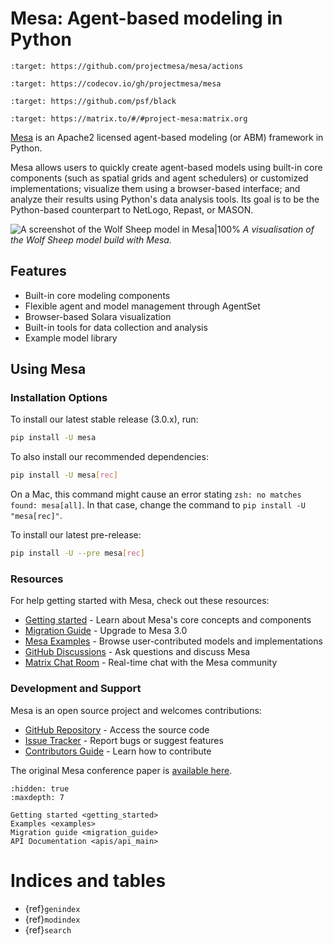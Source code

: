 # Mesa: Agent-based modeling in Python

```{image} https://github.com/projectmesa/mesa/workflows/build/badge.svg
:target: https://github.com/projectmesa/mesa/actions
```

```{image} https://codecov.io/gh/projectmesa/mesa/branch/main/graph/badge.svg
:target: https://codecov.io/gh/projectmesa/mesa
```

```{image} https://img.shields.io/badge/code%20style-black-000000.svg
:target: https://github.com/psf/black
```

```{image} https://img.shields.io/matrix/project-mesa:matrix.org?label=chat&logo=Matrix
:target: https://matrix.to/#/#project-mesa:matrix.org
```

[Mesa] is an Apache2 licensed agent-based modeling (or ABM) framework in Python.

Mesa allows users to quickly create agent-based models using built-in core components (such as spatial grids and agent schedulers) or customized implementations; visualize them using a browser-based interface; and analyze their results using Python's data analysis tools. Its goal is to be the Python-based counterpart to NetLogo, Repast, or MASON.

![A screenshot of the Wolf Sheep model in Mesa|100%](images/wolf_sheep.png)
*A visualisation of the Wolf Sheep model build with Mesa.*

## Features

- Built-in core modeling components
- Flexible agent and model management through AgentSet
- Browser-based Solara visualization
- Built-in tools for data collection and analysis
- Example model library

## Using Mesa
### Installation Options
To install our latest stable release (3.0.x), run:

```bash
pip install -U mesa
```
To also install our recommended dependencies:
```bash
pip install -U mesa[rec]
```

On a Mac, this command might cause an error stating `zsh: no matches found: mesa[all]`.
In that case, change the command to `pip install -U "mesa[rec]"`.


To install our latest pre-release:

```bash
pip install -U --pre mesa[rec]
```

### Resources

For help getting started with Mesa, check out these resources:

- [Getting started] - Learn about Mesa's core concepts and components
- [Migration Guide] - Upgrade to Mesa 3.0
- [Mesa Examples] - Browse user-contributed models and implementations
- [GitHub Discussions] - Ask questions and discuss Mesa
- [Matrix Chat Room] - Real-time chat with the Mesa community

### Development and Support

Mesa is an open source project and welcomes contributions:

- [GitHub Repository] - Access the source code
- [Issue Tracker] - Report bugs or suggest features
- [Contributors Guide] - Learn how to contribute

The original Mesa conference paper is [available here](http://conference.scipy.org.s3-website-us-east-1.amazonaws.com/proceedings/scipy2015/jacqueline_kazil.html).

```{toctree}
:hidden: true
:maxdepth: 7

Getting started <getting_started>
Examples <examples>
Migration guide <migration_guide>
API Documentation <apis/api_main>

```

# Indices and tables

- {ref}`genindex`
- {ref}`modindex`
- {ref}`search`

[contributors guide]: https://github.com/projectmesa/mesa/blob/main/CONTRIBUTING.md
[github repository]: https://github.com/projectmesa/mesa/
[github discussions]: https://github.com/projectmesa/mesa/discussions
[issue tracker]: https://github.com/projectmesa/mesa/issues
[matrix chat room]: https://matrix.to/#/#project-mesa:matrix.org
[mesa]: https://github.com/projectmesa/mesa/
[mesa overview]: overview
[mesa examples]: https://github.com/projectmesa/mesa-examples
[mesa introductory tutorial]: tutorials/intro_tutorial
[mesa visualization tutorial]: tutorials/visualization_tutorial
[migration guide]: migration_guide
[Getting started]: getting_started


